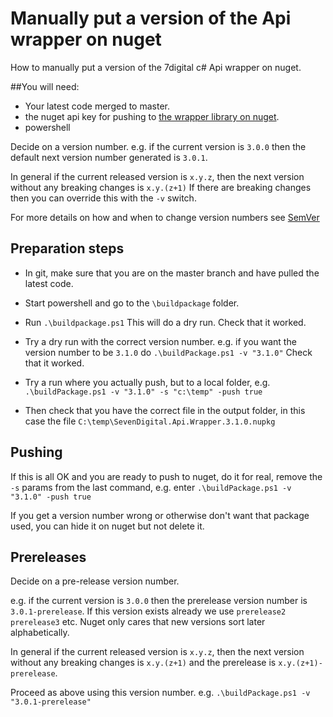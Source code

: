 # Manually put a version of the Api wrapper on nuget

How to manually put a version of the 7digital c# Api wrapper on nuget.

##You will need:

- Your latest code merged to master.
- the nuget api key for pushing to [the wrapper library on nuget](https://www.nuget.org/packages/SevenDigital.Api.Wrapper/).
- powershell


Decide on a version number. e.g. if the current version is `3.0.0` then the default next version number generated is `3.0.1`.  

In general if the current released version is `x.y.z`, then the next version without any breaking changes is `x.y.(z+1)` If there are breaking changes then you can override this with the `-v` switch.

For more details on how and when to change version numbers see [SemVer](http://semver.org/)

## Preparation steps

* In git, make sure that you are on the master branch and have pulled the latest code. 

* Start powershell and go to the `\buildpackage` folder.

* Run `.\buildpackage.ps1` This will do a dry run. Check that it worked.
* Try a dry run with the correct version number. e.g. if you want the version number to be `3.1.0` do  `.\buildPackage.ps1 -v "3.1.0"`
Check that it worked. 
* Try a run where you actually push, but to a local folder, e.g. `.\buildPackage.ps1 -v "3.1.0" -s "c:\temp" -push true`
* Then check that you have the correct file in the output folder, in this case the file `C:\temp\SevenDigital.Api.Wrapper.3.1.0.nupkg`

## Pushing

If this is all OK and you are ready to push to nuget, do it for real, remove the `-s` params from the last command, e.g. enter
 `.\buildPackage.ps1 -v "3.1.0" -push true`


If you get a version number wrong or otherwise don't want that package used, you can hide it on nuget but not delete it.



## Prereleases

Decide on a pre-release version number. 

e.g. if the current version is `3.0.0` then the prerelease version number is `3.0.1-prerelease`. 
If this version exists already we use `prerelease2` `prerelease3` etc. Nuget only cares that new versions sort later alphabetically.

In general if the current released version is `x.y.z`, then the next version without any breaking changes is `x.y.(z+1)` and the prerelease is `x.y.(z+1)-prerelease`.


Proceed as above using this version number. e.g. `.\buildPackage.ps1 -v "3.0.1-prerelease"`
